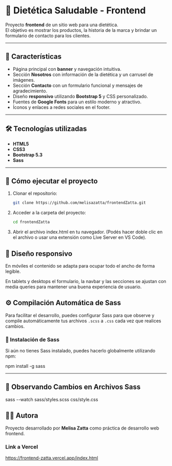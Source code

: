 # 🌿 Dietética Saludable - Frontend

Proyecto **frontend** de un sitio web para una dietética.  
El objetivo es mostrar los productos, la historia de la marca y brindar un formulario de contacto para los clientes.

---

## 📌 Características

- Página principal con **banner** y navegación intuitiva.  
- Sección **Nosotros** con información de la dietética y un carrusel de imágenes.  
- Sección **Contacto** con un formulario funcional y mensajes de agradecimiento.  
- Diseño **responsivo** utilizando **Bootstrap 5** y CSS personalizado.  
- Fuentes de **Google Fonts** para un estilo moderno y atractivo.  
- Íconos y enlaces a redes sociales en el footer.  

---

## 🛠️ Tecnologías utilizadas

- **HTML5**  
- **CSS3**  
- **Bootstrap 5.3**  
- **Sass**  

---

## 🚀 Cómo ejecutar el proyecto

1. Clonar el repositorio:
   ```bash
   git clone https://github.com/melisazatta/frontendZatta.git

2. Acceder a la carpeta del proyecto:
   ```bash
   cd frontendZatta


3. Abrir el archivo index.html en tu navegador.
(Podés hacer doble clic en el archivo o usar una extensión como Live Server en VS Code).

## 📱 Diseño responsivo

En móviles el contenido se adapta para ocupar todo el ancho de forma legible.

En tablets y desktops el formulario, la navbar y las secciones se ajustan con media queries para mantener una buena experiencia de usuario.

## ⚙️ Compilación Automática de Sass

Para facilitar el desarrollo, puedes configurar Sass para que observe y compile automáticamente tus archivos `.scss` a `.css` cada vez que realices cambios.

### 🔧 Instalación de Sass

Si aún no tienes Sass instalado, puedes hacerlo globalmente utilizando npm:

npm install -g sass

---

## 👀 Observando Cambios en Archivos Sass

sass --watch sass/styles.scss css/style.css

## 👩‍💻 Autora

Proyecto desarrollado por **Melisa Zatta** como práctica de desarrollo web frontend.

### Link a Vercel

https://frontend-zatta.vercel.app/index.html